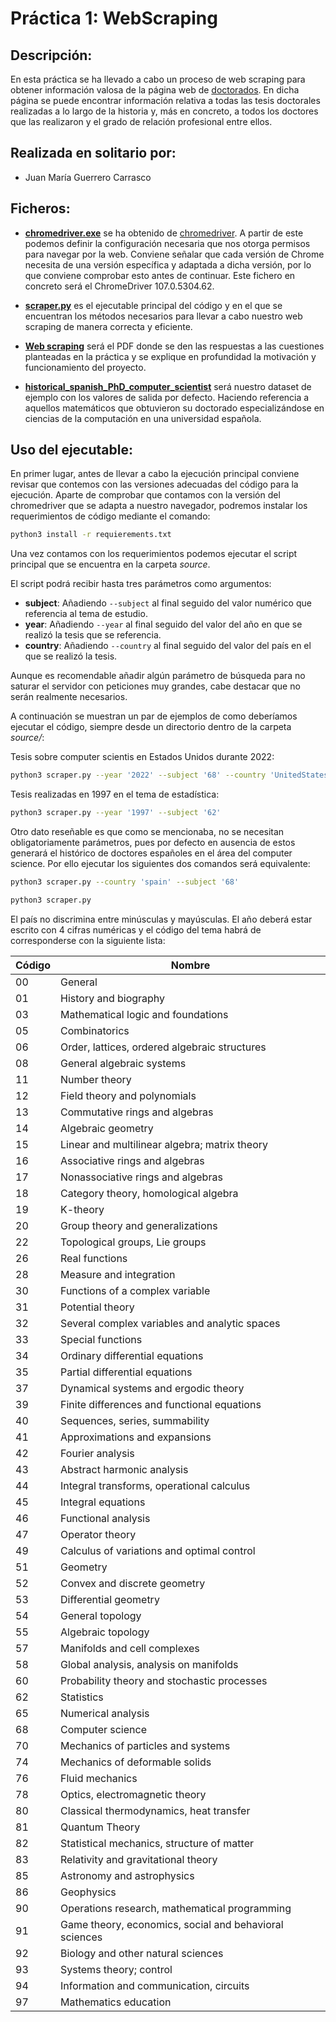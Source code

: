# Práctica 1: WebScraping

## Descripción:

En esta práctica se ha llevado a cabo un proceso de web scraping para obtener información valosa de la página web de [doctorados](https://genealogy.math.ndsu.nodak.edu/). En dicha página se puede encontrar información relativa a todas las tesis doctorales realizadas a lo largo de la historia y, más en concreto, a todos los doctores que las realizaron y el grado de relación profesional entre ellos.

## Realizada en solitario por:

- Juan María Guerrero Carrasco

## Ficheros:

- **[chromedriver.exe](https://github.com/jmguerreroca/WebScraping/blob/main/source/chromedriver.exe)** se ha obtenido de [chromedriver](https://chromedriver.chromium.org/downloads). A partir de este podemos definir la configuración necesaria que nos otorga permisos para navegar por la web. Conviene señalar que cada versión de Chrome necesita de una versión específica y adaptada a dicha versión, por lo que conviene comprobar esto antes de continuar. Este fichero en concreto será el ChromeDriver 107.0.5304.62.

- **[scraper.py](https://github.com/jmguerreroca/WebScraping/blob/main/source/scraper.py)** es el ejecutable principal del código y en el que se encuentran los métodos necesarios para llevar a cabo nuestro web scraping de manera correcta y eficiente.

- **[Web scraping](https://github.com/jmguerreroca/WebScraping/blob/main/Web%20scraping.pdf)** será el PDF donde se den las respuestas a las cuestiones planteadas en la práctica y se explique en profundidad la motivación y funcionamiento del proyecto.

- **[historical_spanish_PhD_computer_scientist](https://doi.org/10.5281/zenodo.7346828)** será nuestro dataset de ejemplo con los valores de salida por defecto. Haciendo referencia a aquellos matemáticos que obtuvieron su doctorado especializándose en ciencias de la computación en una universidad española.

## Uso del ejecutable:

En primer lugar, antes de llevar a cabo la ejecución principal conviene revisar que contemos con las versiones adecuadas del código para la ejecución. Aparte de comprobar que contamos con la versión del chromedriver que se adapta a nuestro navegador, podremos instalar los requerimientos de código mediante el comando:

```bash
python3 install -r requierements.txt
```

Una vez contamos con los requerimientos podemos ejecutar el script principal que se encuentra en la carpeta *source*.

El script podrá recibir hasta tres parámetros como argumentos:

- **subject**: Añadiendo `--subject` al final seguido del valor numérico que referencia al tema de estudio.
- **year**: Añadiendo `--year` al final seguido del valor del año en que se realizó la tesis que se referencia.
- **country**: Añadiendo `--country` al final seguido del valor del país en el que se realizó la tesis.

Aunque es recomendable añadir algún parámetro de búsqueda para no saturar el servidor con peticiones muy grandes, cabe destacar que no serán realmente necesarios.

A continuación se muestran un par de ejemplos de como deberíamos ejecutar el código, siempre desde un directorio dentro de la carpeta *source/*:

Tesis sobre computer scientis en Estados Unidos durante 2022:

```bash
python3 scraper.py --year '2022' --subject '68' --country 'UnitedStates'
```

Tesis realizadas en 1997 en el tema de estadística:

```bash
python3 scraper.py --year '1997' --subject '62'
```

Otro dato reseñable es que como se mencionaba, no se necesitan obligatoriamente parámetros, pues por defecto en ausencia de estos generará el histórico de doctores españoles en el área del computer science.
Por ello ejecutar los siguientes dos comandos será equivalente:

```bash
python3 scraper.py --country 'spain' --subject '68'
```
```bash
python3 scraper.py
```

El país no discrimina entre minúsculas y mayúsculas. El año deberá estar escrito con 4 cifras numéricas y el código del tema habrá de corresponderse con la siguiente lista:

| Código | Nombre                                                 |
| ------ | ------------------------------------------------------ |
| 00     | General                                                |
| 01     | History and biography                                  |
| 03     | Mathematical logic and foundations                     |
| 05     | Combinatorics                                          |
| 06     | Order, lattices, ordered algebraic structures          |
| 08     | General algebraic systems                              |
| 11     | Number theory                                          |
| 12     | Field theory and polynomials                           |
| 13     | Commutative rings and algebras                         |
| 14     | Algebraic geometry                                     |
| 15     | Linear and multilinear algebra; matrix theory          |
| 16     | Associative rings and algebras                         |
| 17     | Nonassociative rings and algebras                      |
| 18     | Category theory, homological algebra                   |
| 19     | K-theory                                               |
| 20     | Group theory and generalizations                       |
| 22     | Topological groups, Lie groups                         |
| 26     | Real functions                                         |
| 28     | Measure and integration                                |
| 30     | Functions of a complex variable                        |
| 31     | Potential theory                                       |
| 32     | Several complex variables and analytic spaces          |
| 33     | Special functions                                      |
| 34     | Ordinary differential equations                        |
| 35     | Partial differential equations                         |
| 37     | Dynamical systems and ergodic theory                   |
| 39     | Finite differences and functional equations            |
| 40     | Sequences, series, summability                         |
| 41     | Approximations and expansions                          |
| 42     | Fourier analysis                                       |
| 43     | Abstract harmonic analysis                             |
| 44     | Integral transforms, operational calculus              |
| 45     | Integral equations                                     |
| 46     | Functional analysis                                    |
| 47     | Operator theory                                        |
| 49     | Calculus of variations and optimal control             |
| 51     | Geometry                                               |
| 52     | Convex and discrete geometry                           |
| 53     | Differential geometry                                  |
| 54     | General topology                                       |
| 55     | Algebraic topology                                     |
| 57     | Manifolds and cell complexes                           |
| 58     | Global analysis, analysis on manifolds                 |
| 60     | Probability theory and stochastic processes            |
| 62     | Statistics                                             |
| 65     | Numerical analysis                                     |
| 68     | Computer science                                       |
| 70     | Mechanics of particles and systems                     |
| 74     | Mechanics of deformable solids                         |
| 76     | Fluid mechanics                                        |
| 78     | Optics, electromagnetic theory                         |
| 80     | Classical thermodynamics, heat transfer                |
| 81     | Quantum Theory                                         |
| 82     | Statistical mechanics, structure of matter             |
| 83     | Relativity and gravitational theory                    |
| 85     | Astronomy and astrophysics                             |
| 86     | Geophysics                                             |
| 90     | Operations research, mathematical programming          |
| 91     | Game theory, economics, social and behavioral sciences |
| 92     | Biology and other natural sciences                     |
| 93     | Systems theory; control                                |
| 94     | Information and communication, circuits                |
| 97     | Mathematics education                                  |

